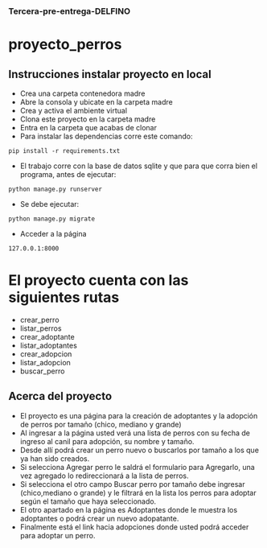 ### Tercera-pre-entrega-DELFINO
# proyecto_perros

## Instrucciones instalar proyecto en local
+ Crea una carpeta contenedora madre
+ Abre la consola y ubicate en la carpeta madre
+ Crea y activa el ambiente virtual
+ Clona este proyecto en la carpeta madre
+ Entra en la carpeta que acabas de clonar
+ Para instalar las dependencias corre este comando:

```
pip install -r requirements.txt
```
+ El trabajo corre con la base de datos sqlite y que para que corra bien el programa, antes de ejecutar: 

```
python manage.py runserver 
```
+ Se debe ejecutar:
```
python manage.py migrate
```

+ Acceder a la página
```
127.0.0.1:8000
```
# El proyecto cuenta con las siguientes rutas
+ crear_perro
+ listar_perros
+ crear_adoptante
+ listar_adoptantes
+ crear_adopcion
+ listar_adopcion
+ buscar_perro

## Acerca del proyecto
+ El proyecto es una página para la creación de adoptantes y la adopción de perros por tamaño (chico, mediano y grande)
+ Al ingresar a la página usted verá una lista de perros con su fecha de ingreso al canil para adopción, su nombre y tamaño.
+ Desde allí podrá crear un perro nuevo o buscarlos por tamaño a los que ya han sido creados.
+ Si selecciona Agregar perro le saldrá el formulario para Agregarlo, una vez agregado lo redireccionará a la lista de perros.
+ Si selecciona el otro campo Buscar perro por tamaño debe ingresar (chico,mediano o grande) y le filtrará en 
la lista los perros para adoptar según el tamaño que haya seleccionado.
+ El otro apartado en la página es Adoptantes donde le muestra los adoptantes o podrá crear un nuevo adopatante.
+ Finalmente está el link hacia adopciones donde usted podrá acceder para adoptar un perro.